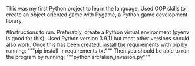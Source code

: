 This was my first Python project to learn the language. Used OOP skills to create an object oriented game with Pygame, a Python game development library.

#Instructions to run:
Preferably, create a Python virtual environment (pyenv is good for this). Used Python version 3.9.11 but most other versions should also work.
Once this has been created, install the requirements with pip by running:
"""pip install -r requirements.txt"""
Then you should be able to run the program by running:
"""python src/alien_invasion.py"""
